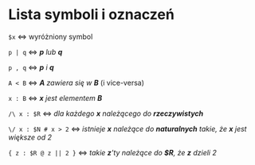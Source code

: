 # Lista symboli i oznaczeń

`$x`        <=> wyróżniony symbol  

`p | q`     <=>  _**p** lub **q**_

`p , q`     <=> _**p** i **q**_

`A < B`     <=> _**A** zawiera się w **B**_ (i vice-versa)

`x : B`     <=> _**x** jest elementem **B**_

`/\ x : $R` <=> _dla każdego **x** należącego do **rzeczywistych**_

`\/ x : $N # x > 2` <=> _istnieje **x** należące do **naturalnych** takie, że **x** jest większe od 2_

`{ z : $R @ z || 2 }` <=> _takie **z**'ty należące do **$R**, że **z** dzieli 2_


